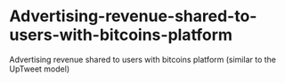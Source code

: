 Advertising-revenue-shared-to-users-with-bitcoins-platform
==========================================================

Advertising revenue shared to users with bitcoins platform (similar to the UpTweet model)